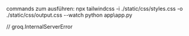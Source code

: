 commands zum ausführen:
npx tailwindcss -i ./static/css/styles.css -o ./static/css/output.css --watch
python app\app.py


// groq.InternalServerError